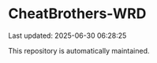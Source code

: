 # CheatBrothers-WRD

Last updated: 2025-06-30 06:28:25

This repository is automatically maintained.
